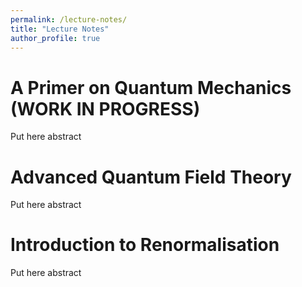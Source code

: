 ```yaml
---
permalink: /lecture-notes/
title: "Lecture Notes"
author_profile: true
---
```


# A Primer on Quantum Mechanics (WORK IN PROGRESS)

Put here abstract

# Advanced Quantum Field Theory

Put here abstract

# Introduction to Renormalisation

Put here abstract